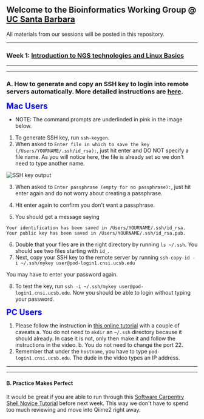 ## Welcome to the Bioinformatics Working Group @ [UC Santa Barbara](https://www.ucsb.edu/)

All materials from our sessions will be posted in this repository. 

---
### Week 1: [Introduction to NGS technologies and Linux Basics](https://github.com/tarunaaggarwal/bwg-s19/blob/master/presentations/Week1-Intro2NGStech-LinuxBasics.pdf)

---
---

### A. **How to generate and copy an SSH key to login into remote servers automatically**. More detailed instructions are [here](https://www.ssh.com/ssh/copy-id#sec-Setting-up-public-key-authentication).

<span style="color:blue; font-size:1.5em;"> **Mac Users** </span>


* NOTE: The command prompts are underlinded in pink in the image below.  

1. To generate SSH key, run `ssh-keygen`. 
2. When asked to `Enter file in which to save the key (/Users/YOURNAME/.ssh/id_rsa):`, just hit enter and DO NOT specify a file name. As you will notice here, the file is already set so we don't need to type another name.

 ![SSH key output](https://www.dropbox.com/s/tel2ic79jcf9pfl/ssh-key-4-macs.png?raw=1)

3. When asked to `Enter passphrase (empty for no passphrase):`, just hit enter again and do not worry about creating a passphrase.

4. Hit enter again to confirm you don't want a passphrase.

5. You should get a message saying 
```
Your identification has been saved in /Users/YOURNAME/.ssh/id_rsa.
Your public key has been saved in /Users/YOURNAME/.ssh/id_rsa.pub.
```
6. Double that your files are in the right directory by running `ls ~/.ssh`. You should see two files starting with `id_`.
7. Next, copy your SSH key to the remote server by running `ssh-copy-id -i ~/.ssh/mykey user@pod-login1.cnsi.ucsb.edu`

You may have to enter your password again.

8. To test the key, run `ssh -i ~/.ssh/mykey user@pod-login1.cnsi.ucsb.edu`. Now you should be able to login without typing your password.
	

<span style="color:blue; font-size:1.5em;"> **PC Users** </span>

1. Please follow the instruction in [this online tutorial](https://www.youtube.com/watch?v=DDjSjC4SAYM) with a couple of caveats
	a. You do not need to `mkdir` an `~/.ssh` directory because it should already. In case it is not, only then make it and follow the instructions in the video.
	b. You do not need to change the port 22. 
2. Remember that under the `hostname`, you have to type `pod-login1.cnsi.ucsb.edu`. The dude in the video types an IP address.


---
---
#### B. **Practice Makes Perfect** 
It would be great if you are able to run through this [Software Carpentry Shell Novice Tutorial](http://swcarpentry.github.io/shell-novice/) before next week. This way we don't have to spend too much reviewing and move into Qiime2 right away. 

